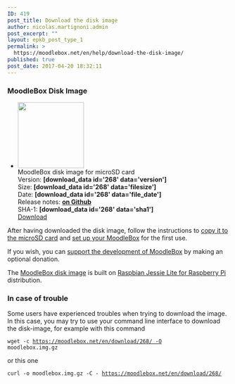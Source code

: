 ```yaml
---
ID: 419
post_title: Download the disk image
author: nicolas.martignoni.admin
post_excerpt: ""
layout: epkb_post_type_1
permalink: >
  https://moodlebox.net/en/help/download-the-disk-image/
published: true
post_date: 2017-04-20 18:32:11
---
```

<h3>MoodleBox Disk Image</h3>
<ul class="downloads">
 	<li>
<div class="image-icon"><a class="piwik_download" href="[download_data id='268' data='download_link']"><img class="alignnone wp-image-329 size-full" src="https://moodlebox.net/en/wp-content/uploads/sites/3/2017/01/MoodleBox-SD-150x150-orange.png" width="150" height="150" /></a></div>
<div class="image-info">
<div class="image-description">MoodleBox disk image for microSD card</div>
<div class="image-details">Version: <strong>[download_data id='268' data='version']</strong></div>
<div class="image-details">Size: <strong>[download_data id='268' data='filesize']</strong></div>
<div class="image-details">Date: <strong>[download_data id='268' data='file_date']</strong></div>
<div class="image-details">Release notes: <strong><a href="https://github.com/martignoni/make-moodlebox/blob/master/CHANGELOG.md" target="_blank" rel="noopener noreferrer">on Github</a></strong></div>
<div class="image-details sha1">SHA-1: <strong>[download_data id='268' data='sha1']</strong></div>
<div class="image-download-links"><a class="btn dl-zip piwik_download" href="[download_data id='268' data='download_link']">Download</a></div>
</div></li>
</ul>
After having downloaded the disk image, follow the instructions to <a href="https://moodlebox.net/en/help/copy-the-disk-image-on-a-sd-card/">copy it to the microSD card</a> and <a href="https://moodlebox.net/en/help/startup-shutdown-restart/">set up your MoodleBox</a> for the first use.

If you wish, you can <a href="https://moodlebox.net/en/give/">support the development of MoodleBox</a> by making an optional donation.

The <a class="piwik_download" href="https://moodlebox.net/en/download/268/">MoodleBox disk image</a> is built on <a href="https://www.raspberrypi.org/downloads/raspbian/" target="_blank" rel="noopener noreferrer">Raspbian Jessie Lite for Raspberry Pi</a> distribution.
<h3>In case of trouble</h3>
Some users have experienced troubles when trying to download the image. In this case, you may try to use your command line interface to download the disk-image, for example with this command

<code>wget -c https://moodlebox.net/en/download/268/ -O moodlebox.img.gz</code>

or this one

<code>curl -o moodlebox.img.gz -C - https://moodlebox.net/en/download/268/</code>
